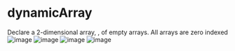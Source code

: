# dynamicArray
Declare a 2-dimensional array, , of  empty arrays. All arrays are zero indexed
![image](https://user-images.githubusercontent.com/43896389/222023376-772b643f-0b1a-47be-a338-30f8327ee11c.png)
![image](https://user-images.githubusercontent.com/43896389/222023434-bf32d0f0-1d4c-418b-9336-107667b1f534.png)
![image](https://user-images.githubusercontent.com/43896389/222023491-6881f7cd-7ad0-42c4-8391-2f50fbbb05b3.png)
![image](https://user-images.githubusercontent.com/43896389/222023517-eefef7d7-938a-4228-9e7a-818fab5bdec0.png)
